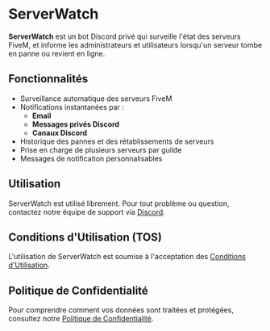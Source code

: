 # ServerWatch

**ServerWatch** est un bot Discord privé qui surveille l'état des serveurs FiveM, et informe les administrateurs et utilisateurs lorsqu'un serveur tombe en panne ou revient en ligne.

## Fonctionnalités

- Surveillance automatique des serveurs FiveM
- Notifications instantanées par :
  - **Email**
  - **Messages privés Discord**
  - **Canaux Discord**
- Historique des pannes et des rétablissements de serveurs
- Prise en charge de plusieurs serveurs par guilde
- Messages de notification personnalisables

## Utilisation

ServerWatch est utilisé librement. Pour tout problème ou question, contactez notre équipe de support via [Discord](https://discord.gg/JYWJuFbApv).

## Conditions d'Utilisation (TOS)

L'utilisation de ServerWatch est soumise à l'acceptation des [Conditions d'Utilisation](https://github.com/Gabsamw/ServerWatch/blob/main/ToS.md).

## Politique de Confidentialité

Pour comprendre comment vos données sont traitées et protégées, consultez notre [Politique de Confidentialité](https://github.com/Gabsamw/ServerWatch/blob/main/Privacy_Policy.md).
